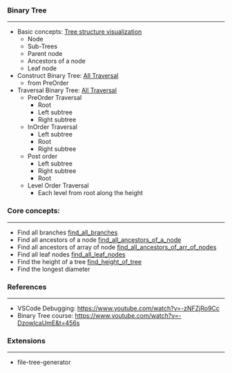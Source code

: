 ### Binary Tree

---

- Basic concepts: [Tree structure visualization](src/mock_data/tree_visualization.md)
  - Node
  - Sub-Trees
  - Parent node
  - Ancestors of a node
  - Leaf node
- Construct Binary Tree: [All Traversal](src/trees.ts)
  - from PreOrder
- Traversal Binary Tree: [All Traversal](src/trees.ts)
  - PreOrder Traversal
    - Root
    - Left subtree
    - Right subtree
  - InOrder Traversal
    - Left subtree
    - Root
    - Right subtree
  - Post order
    - Left subtree
    - Right subtree
    - Root
  - Level Order Traversal
    - Each level from root along the height

### Core concepts:

---

- Find all branches [find_all_branches](src/core_concepts/find_all_branches.ts)
- Find all ancestors of a node [find_all_ancestors_of_a_node](src/core_concepts/find_all_ancestors_of_a_node.ts)
- Find all ancestors of array of node [find_all_ancestors_of_arr_of_nodes](src/core_concepts/find_all_ancestors_of_arr_of_nodes.ts)
- Find all leaf nodes [find_all_leaf_nodes](src/core_concepts/find_all_leaf_nodes.ts)
- Find the height of a tree [find_height_of_tree](src\core_concepts\find_height_of_tree.ts)
- Find the longest diameter

### References

---

- VSCode Debugging: https://www.youtube.com/watch?v=-zNFZjRo9Cc
- Binary Tree course: https://www.youtube.com/watch?v=-DzowlcaUmE&t=456s

### Extensions

---

- file-tree-generator

